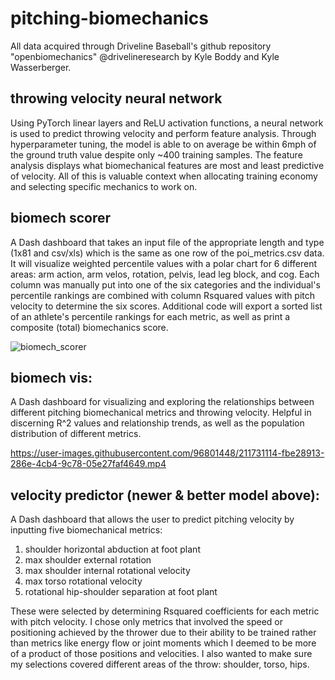 # pitching-biomechanics
All data acquired through Driveline Baseball's github repository "openbiomechanics" @drivelineresearch by Kyle Boddy and Kyle Wasserberger.

## throwing velocity neural network
Using PyTorch linear layers and ReLU activation functions, a neural network is used to predict throwing velocity and perform feature analysis. Through hyperparameter tuning, the model is able to on average be within 6mph of the ground truth value despite only ~400 training samples. The feature analysis displays what biomechanical features are most and least predictive of velocity. All of this is valuable context when allocating training economy and selecting specific mechanics to work on.

## biomech scorer
A Dash dashboard that takes an input file of the appropriate length and type (1x81 and csv/xls) which is the same as one row of the poi_metrics.csv data. It will visualize weighted percentile values with a polar chart for 6 different areas: arm action, arm velos, rotation, pelvis, lead leg block, and cog. Each column was manually put into one of the six categories and the individual's percentile rankings are combined with column Rsquared values with pitch velocity to determine the six scores. Additional code will export a sorted list of an athlete's percentile rankings for each metric, as well as print a composite (total) biomechanics score.

![biomech_scorer](https://user-images.githubusercontent.com/96801448/219224868-fd0fc58b-af8c-4271-8b0c-6b0f92258fe9.jpg)

## biomech vis:
A Dash dashboard for visualizing and exploring the relationships between different pitching biomechanical metrics and throwing velocity. Helpful in discerning R^2 values and relationship trends, as well as the population distribution of different metrics.

https://user-images.githubusercontent.com/96801448/211731114-fbe28913-286e-4cb4-9c78-05e27faf4649.mp4

## velocity predictor (newer & better model above):
A Dash dashboard that allows the user to predict pitching velocity by inputting five biomechanical metrics:
1. shoulder horizontal abduction at foot plant
2. max shoulder external rotation
3. max shoulder internal rotational velocity
4. max torso rotational velocity
5. rotational hip-shoulder separation at foot plant

These were selected by determining Rsquared coefficients for each metric with pitch velocity. I chose only metrics that involved the speed or positioning achieved by the thrower due to their ability to be trained rather than metrics like energy flow or joint moments which I deemed to be more of a product of those positions and velocities. I also wanted to make sure my selections covered different areas of the throw: shoulder, torso, hips.


